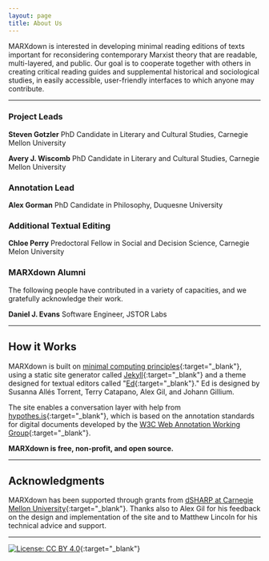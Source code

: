 ```yaml
---
layout: page
title: About Us
---
```


MARXdown is interested in developing minimal reading editions of texts important for reconsidering contemporary Marxist theory that are readable, multi-layered, and public. Our goal is to cooperate together with others in creating critical reading guides and supplemental historical and sociological studies, in easily accessible, user-friendly interfaces to which anyone may contribute.  

* * *

### Project Leads

**Steven Gotzler** PhD Candidate in Literary and Cultural Studies, Carnegie Mellon University

**Avery J. Wiscomb** PhD Candidate in Literary and Cultural Studies, Carnegie Mellon University

### Annotation Lead

**Alex Gorman** PhD Candidate in Philosophy, Duquesne University

### Additional Textual Editing

**Chloe Perry** Predoctoral Fellow in Social and Decision Science, Carnegie Melon University

### MARXdown Alumni

The following people have contributed in a variety of capacities, and we gratefully acknowledge their work.

**Daniel J. Evans** Software Engineer, JSTOR Labs

* * *

## How it Works

MARXdown is built on [minimal computing principles](http://go-dh.github.io/mincomp/){:target="_blank"}, using a static site generator called [Jekyll](https://jekyllrb.com){:target="_blank"} and a theme designed for textual editors called "[Ed](https://elotroalex.github.io/ed/){:target="_blank"}." Ed is designed by Susanna Allés Torrent, Terry Catapano, Alex Gil, and Johann Gillium.

The site enables a conversation layer with help from [hypothes.is](https://web.hypothes.is/about/){:target="_blank"}, which is based on the annotation standards for digital documents developed by the [W3C Web Annotation Working Group](https://www.w3.org/annotation/){:target="_blank"}.

**MARXdown is free, non-profit, and open source.**

* * *


## Acknowledgments

MARXdown has been supported through grants from [dSHARP at Carnegie Mellon University](http://dsharp.library.cmu.edu/){:target="_blank"}. Thanks also to Alex Gil for his feedback on the design and implementation of the site and to Matthew Lincoln for his technical advice and support.

* * *

[![License: CC BY 4.0](https://img.shields.io/badge/License-CC%20BY%204.0-lightgrey.svg)](https://creativecommons.org/licenses/by/4.0/){:target="_blank"}
